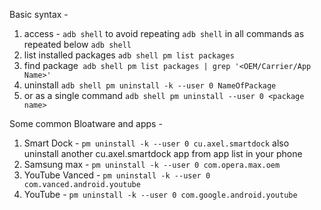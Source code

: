 
Basic syntax - 
1) access  - `adb shell` to avoid repeating `adb shell` in all commands as repeated below `adb shell`
2) list installed packages `adb shell pm list packages` 
3) find package` adb shell pm list packages | grep '<OEM/Carrier/App Name>'`
4) uninstall `adb shell pm uninstall -k --user 0 NameOfPackage` 
5) or as a single command `adb shell pm uninstall --user 0 <package name>`


Some common Bloatware and apps -
 1) Smart Dock - `pm uninstall -k --user 0 cu.axel.smartdock` also uninstall another cu.axel.smartdock app from app list in your phone
 2) Samsung max - `pm uninstall -k --user 0 com.opera.max.oem`
 3) YouTube Vanced - `pm uninstall -k --user 0 com.vanced.android.youtube`
 4) YouTube - `pm uninstall -k --user 0 com.google.android.youtube`
